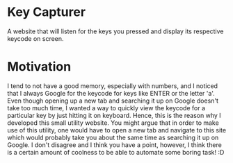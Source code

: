 # Key Capturer

A website that will listen for the keys you pressed and display its respective keycode on screen.

# Motivation

I tend to not have a good memory, especially with numbers, and I noticed that I always Google for the keycode for keys like ENTER or the letter 'a'. Even though opening up a new tab and searching it up on Google doesn't take too much time, I wanted a way to quickly view the keycode for a particular key by just hitting it on keyboard. Hence, this is the reason why I developed this small utility website. You might argue that in order to make use of this utility, one would have to open a new tab and navigate to this site which would probably take you about the same time as searching it up on Google. I don't disagree and I think you have a point, however, I think there is a certain amount of coolness to be able to automate some boring task! :D
